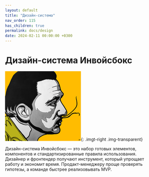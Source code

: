 ```yaml
---
layout: default
title: "Дизайн-система"
nav_order: 115
has_children: true
permalink: docs/design
date: 2024-02-11 00:00:00 +0300
---
```


# Дизайн-система Инвойсбокс

![Дизайн-система Инвойсбокс](/assets/images/design.png){: .imgt-right .img-transparent}

Дизайн-система Инвойсбокс — это набор готовых элементов, компонентов и стандартизированные правила
использования. Дизайнер и фронтендер получают инструмент, который упрощает работу и экономит время.
Продакт-менеджеру проще проверять гипотезы, а команде быстрее реализовывать MVP.

